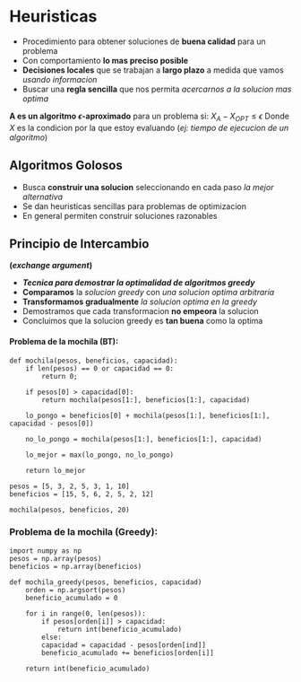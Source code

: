 
# Heuristicas
- Procedimiento para obtener soluciones de **buena calidad** para un problema
- Con comportamiento **lo mas preciso posible**
- **Decisiones locales** que se trabajan a **largo plazo** a medida que vamos _usando informacion_
- Buscar una **regla sencilla** que nos permita _acercarnos a la solucion mas optima_

**A es un algoritmo $\epsilon$-aproximado** para un problema si:
$X_A − X_{OPT} \le \epsilon$ 
Donde $X$ es la condicion por la que estoy evaluando (_ej: tiempo de ejecucion de un algoritmo_)
## Algoritmos Golosos
- Busca **construir una solucion** seleccionando en cada paso _la mejor alternativa_
- Se dan heuristicas sencillas para problemas de optimizacion
- En general permiten construir soluciones razonables

## Principio de Intercambio
**(_exchange argument_)**
- **_Tecnica para demostrar la optimalidad de algoritmos greedy_**
- **Comparamos** la _solucion greedy_ con _una solucion optima arbitraria_
- **Transformamos gradualmente** _la solucion optima en la greedy_
- Demostramos que cada transformacion **no empeora** la solucion
- Concluimos que la solucion greedy es **tan buena** como la optima
#### Problema de la mochila (BT):
```
def mochila(pesos, beneficios, capacidad):
	if len(pesos) == 0 or capacidad == 0:
		return 0;

	if pesos[0]	> capacidad[0]:
		return mochila(pesos[1:], beneficios[1:], capacidad)
	
	lo_pongo = beneficios[0] + mochila(pesos[1:], beneficios[1:], capacidad - pesos[0])
	
	no_lo_pongo = mochila(pesos[1:], beneficios[1:], capacidad)
	
	lo_mejor = max(lo_pongo, no_lo_pongo)
	
	return lo_mejor
		
pesos = [5, 3, 2, 5, 3, 1, 10]
beneficios = [15, 5, 6, 2, 5, 2, 12]
		
mochila(pesos, beneficios, 20)
```

### Problema de la mochila (Greedy):
```
import numpy as np
pesos = np.array(pesos)
beneficios = np.array(beneficios)
	
def mochila_greedy(pesos, beneficios, capacidad)
	orden = np.argsort(pesos)
	beneficio_acumulado = 0
	
	for i in range(0, len(pesos)):
		if pesos[orden[i]] > capacidad:
			return int(beneficio_acumulado)
		else:
		capacidad = capacidad - pesos[orden[ind]]
		beneficio_acumulado += beneficios[orden[i]]
	
	return int(beneficio_acumulado)
```